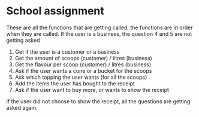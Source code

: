 # School assignment

These are all the functions that are getting called, the functions are in order when they are called.
If the user is a business, the question 4 and 5 are not getting asked

1. Get if the user is a customer or a business
2. Get the amount of scoops (customer) / litres (business)
3. Get the flavour per scoop (customer) / litres (business)
4. Ask if the user wants a cone or a bucket for the scoops
5. Ask which topping the user wants (for all the scoops)
6. Add the items the user has bought to the receipt
7. Ask if the user want to buy more, or wants to show the receipt

If the user did not choose to show the receipt, all the questions are getting asked again.
